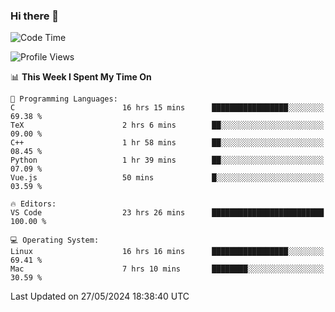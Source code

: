### Hi there 👋

<!--START_SECTION:waka-->
![Code Time](http://img.shields.io/badge/Code%20Time-633%20hrs%2027%20mins-blue)

![Profile Views](http://img.shields.io/badge/Profile%20Views-0-blue)

📊 **This Week I Spent My Time On** 

```text
💬 Programming Languages: 
C                        16 hrs 15 mins      █████████████████░░░░░░░░   69.38 % 
TeX                      2 hrs 6 mins        ██░░░░░░░░░░░░░░░░░░░░░░░   09.00 % 
C++                      1 hr 58 mins        ██░░░░░░░░░░░░░░░░░░░░░░░   08.45 % 
Python                   1 hr 39 mins        ██░░░░░░░░░░░░░░░░░░░░░░░   07.09 % 
Vue.js                   50 mins             █░░░░░░░░░░░░░░░░░░░░░░░░   03.59 % 

🔥 Editors: 
VS Code                  23 hrs 26 mins      █████████████████████████   100.00 % 

💻 Operating System: 
Linux                    16 hrs 16 mins      █████████████████░░░░░░░░   69.41 % 
Mac                      7 hrs 10 mins       ████████░░░░░░░░░░░░░░░░░   30.59 % 
```


 Last Updated on 27/05/2024 18:38:40 UTC
<!--END_SECTION:waka-->

<!--
**JackeyHua-SJTU/JackeyHua-SJTU** is a ✨ _special_ ✨ repository because its `README.md` (this file) appears on your GitHub profile.

Here are some ideas to get you started:

- 🔭 I’m currently working on ...
- 🌱 I’m currently learning ...
- 👯 I’m looking to collaborate on ...
- 🤔 I’m looking for help with ...
- 💬 Ask me about ...
- 📫 How to reach me: ...
- 😄 Pronouns: ...
- ⚡ Fun fact: ...
-->
